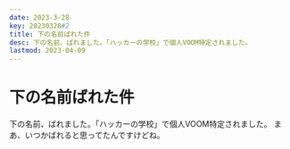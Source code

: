 ```yaml
---
date: 2023-3-28
key: 20230328#2
title: 下の名前ばれた件
desc: 下の名前、ばれました。「ハッカーの学校」で個人VOOM特定されました。
lastmod: 2023-04-09
---
```

# 下の名前ばれた件
下の名前、ばれました。「ハッカーの学校」で個人VOOM特定されました。
まあ、いつかばれると思ってたんですけどね。
